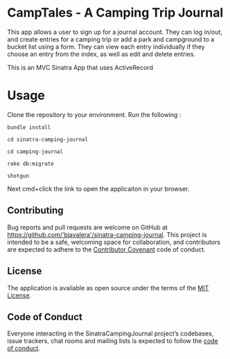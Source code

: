 # CampTales - A Camping Trip Journal 
This app allows a user to sign up for a journal account. They can log in/out, and create entries for a camping trip or add a park and campground to a bucket list using a form. They can view each entry individually if they choose an entry from the index, as well as edit and delete entries.

This is an MVC Sinatra App that uses ActiveRecord

# Usage
Clone the repository to your environment. 
Run the following :
```
bundle install
```
```cd sinatra-camping-journal```

```cd camping-journal```

```rake db:migrate```

```shotgun```
 
 Next cmd+click the link to open the applicaiton in your browser.
 
 ## Contributing

Bug reports and pull requests are welcome on GitHub at https://github.com/'bjavalera'/sinatra-camping-journal. This project is intended to be a safe, welcoming space for collaboration, and contributors are expected to adhere to the [Contributor Covenant](http://contributor-covenant.org) code of conduct.

## License

The application is available as open source under the terms of the [MIT License](https://opensource.org/licenses/MIT).

## Code of Conduct

Everyone interacting in the SinatraCampingJournal project’s codebases, issue trackers, chat rooms and mailing lists is expected to follow the [code of conduct](https://github.com/'bjavalera'/sinatra-camping-journal/blob/master/CODE_OF_CONDUCT.md).

